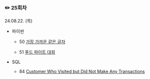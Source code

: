 ### ✏️ 25회차

24.08.22. (목)

- 파이썬

  - 50 [가장 가까운 같은 글자](https://school.programmers.co.kr/learn/courses/30/lessons/142086)

  - 51 [푸드 파이트 대회](https://school.programmers.co.kr/learn/courses/30/lessons/134240)

- SQL

  - 84 [Customer Who Visited but Did Not Make Any Transactions](https://leetcode.com/problems/customer-who-visited-but-did-not-make-any-transactions/)

</br>
